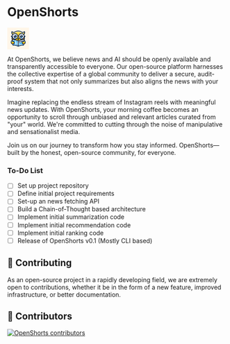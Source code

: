 # OpenShorts

<p align="left">
  <img src="assets/logo.png" alt="OpenShorts Logo" width="50" align="top"> <span style="font-size: 36px; vertical-align: top;"></span>
</p>

At OpenShorts, we believe news and AI should be openly available and transparently accessible to everyone. Our open-source platform harnesses the collective expertise of a global community to deliver a secure, audit-proof system that not only summarizes but also aligns the news with your interests.

Imagine replacing the endless stream of Instagram reels with meaningful news updates. With OpenShorts, your morning coffee becomes an opportunity to scroll through unbiased and relevant articles curated from "your" world. We're committed to cutting through the noise of manipulative and sensationalist media.

Join us on our journey to transform how you stay informed. OpenShorts—built by the honest, open-source community, for everyone.

### To-Do List

- [ ] Set up project repository
- [ ] Define initial project requirements
- [ ] Set-up an news fetching API
- [ ] Build a Chain-of-Thought based architecture
- [ ] Implement initial summarization code
- [ ] Implement initial recommendation code
- [ ] Implement initial ranking code
- [ ] Release of OpenShorts v0.1 (Mostly CLI based)

## 💁 Contributing

As an open-source project in a rapidly developing field, we are extremely open to contributions, whether it be in the form of a new feature, improved infrastructure, or better documentation.

## 🌟 Contributors

[![OpenShorts contributors](https://contrib.rocks/image?repo=Harsh9524/OpenShorts)](https://github.dev/Harsh9524/OpenShorts/contributors)
